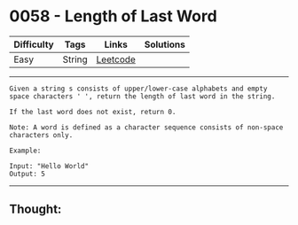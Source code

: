 # 0058 - Length of Last Word

Difficulty  | Tags | Links | Solutions
----------- | ---- | ----- | -----
Easy | String | [Leetcode](https://leetcode.com/problems/length-of-last-word/description/) |


-----------

```
Given a string s consists of upper/lower-case alphabets and empty space characters ' ', return the length of last word in the string.

If the last word does not exist, return 0.

Note: A word is defined as a character sequence consists of non-space characters only.

Example:

Input: "Hello World"
Output: 5
```

-----------

## Thought:
